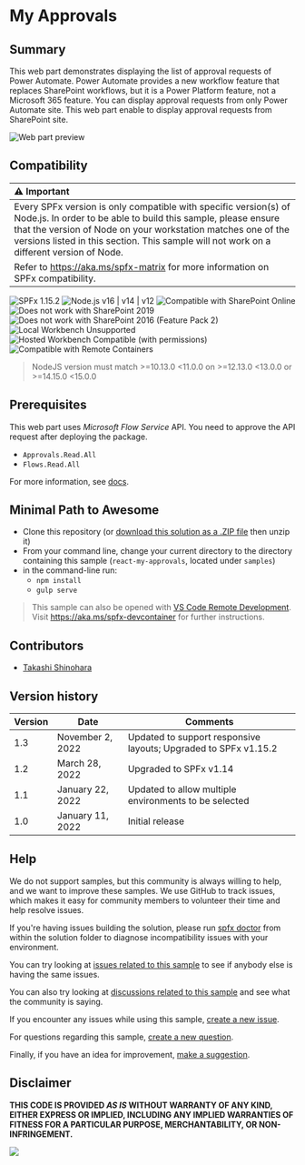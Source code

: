 # My Approvals

## Summary

This web part demonstrates displaying the list of approval requests of Power Automate. Power Automate provides a new workflow feature that replaces SharePoint workflows, but it is a Power Platform feature, not a Microsoft 365 feature. You can display approval requests from only Power Automate site. This web part enable to display approval requests from SharePoint site.

![Web part preview](./assets/react-my-approvals.gif)

## Compatibility

| :warning: Important          |
|:---------------------------|
| Every SPFx version is only compatible with specific version(s) of Node.js. In order to be able to build this sample, please ensure that the version of Node on your workstation matches one of the versions listed in this section. This sample will not work on a different version of Node.|
|Refer to <https://aka.ms/spfx-matrix> for more information on SPFx compatibility.   |

![SPFx 1.15.2](https://img.shields.io/badge/SPFx-1.15.2-green.svg)
![Node.js v16 | v14 | v12](https://img.shields.io/badge/Node.js-v16%20%7C%20v14%20%7C%20v12-green.svg) 
![Compatible with SharePoint Online](https://img.shields.io/badge/SharePoint%20Online-Compatible-green.svg)
![Does not work with SharePoint 2019](https://img.shields.io/badge/SharePoint%20Server%202019-Incompatible-red.svg "SharePoint Server 2019 requires SPFx 1.4.1 or lower")
![Does not work with SharePoint 2016 (Feature Pack 2)](https://img.shields.io/badge/SharePoint%20Server%202016%20(Feature%20Pack%202)-Incompatible-red.svg "SharePoint Server 2016 Feature Pack 2 requires SPFx 1.1")
![Local Workbench Unsupported](https://img.shields.io/badge/Local%20Workbench-Unsupported-red.svg "Local workbench is no longer available as of SPFx 1.13 and above")
![Hosted Workbench Compatible (with permissions)](https://img.shields.io/badge/Hosted%20Workbench-Compatible-yellow.svg "Requires API permissions")
![Compatible with Remote Containers](https://img.shields.io/badge/Remote%20Containers-Compatible-green.svg)

> NodeJS version must match >=10.13.0 <11.0.0 on >=12.13.0 <13.0.0 or >=14.15.0 <15.0.0

## Prerequisites

This web part uses *Microsoft Flow Service* API. You need to approve the API request after deploying the package.

- `Approvals.Read.All`
- `Flows.Read.All`

For more information, see [docs](https://docs.microsoft.com/ja-jp/sharepoint/dev/spfx/use-aadhttpclient).

## Minimal Path to Awesome

- Clone this repository (or [download this solution as a .ZIP file](https://pnp.github.io/download-partial/?url=https://github.com/pnp/sp-dev-fx-webparts/tree/main/samples/react-my-approvals) then unzip it)
- From your command line, change your current directory to the directory containing this sample (`react-my-approvals`, located under `samples`)
- in the command-line run:
  - `npm install`
  - `gulp serve`

> This sample can also be opened with [VS Code Remote Development](https://code.visualstudio.com/docs/remote/remote-overview). Visit https://aka.ms/spfx-devcontainer for further instructions.

## Contributors

* [Takashi Shinohara](https://github.com/karamem0)

## Version history

Version|Date|Comments
-------|----|--------
1.3|November 2, 2022|Updated to support responsive layouts; Upgraded to SPFx v1.15.2
1.2|March 28, 2022|Upgraded to SPFx v1.14
1.1|January 22, 2022|Updated to allow multiple environments to be selected
1.0|January 11, 2022|Initial release

## Help

We do not support samples, but this community is always willing to help, and we want to improve these samples. We use GitHub to track issues, which makes it easy for  community members to volunteer their time and help resolve issues.

If you're having issues building the solution, please run [spfx doctor](https://pnp.github.io/cli-microsoft365/cmd/spfx/spfx-doctor/) from within the solution folder to diagnose incompatibility issues with your environment.

You can try looking at [issues related to this sample](https://github.com/pnp/sp-dev-fx-webparts/issues?q=label%3A%22sample%3A%20react-my-approvals%22) to see if anybody else is having the same issues.

You can also try looking at [discussions related to this sample](https://github.com/pnp/sp-dev-fx-webparts/discussions?discussions_q=react-my-approvals) and see what the community is saying.

If you encounter any issues while using this sample, [create a new issue](https://github.com/pnp/sp-dev-fx-webparts/issues/new?assignees=&labels=Needs%3A+Triage+%3Amag%3A%2Ctype%3Abug-suspected%2Csample%3A%20react-my-approvals&template=bug-report.yml&sample=react-my-approvals&authors=@karamem0&title=react-my-approvals%20-%20).

For questions regarding this sample, [create a new question](https://github.com/pnp/sp-dev-fx-webparts/issues/new?assignees=&labels=Needs%3A+Triage+%3Amag%3A%2Ctype%3Aquestion%2Csample%3A%20react-my-approvals&template=question.yml&sample=react-my-approvals&authors=@karamem0&title=react-my-approvals%20-%20).

Finally, if you have an idea for improvement, [make a suggestion](https://github.com/pnp/sp-dev-fx-webparts/issues/new?assignees=&labels=Needs%3A+Triage+%3Amag%3A%2Ctype%3Aenhancement%2Csample%3A%20react-my-approvals&template=suggestion.yml&sample=react-my-approvals&authors=@karamem0&title=react-my-approvals%20-%20).


## Disclaimer

**THIS CODE IS PROVIDED *AS IS* WITHOUT WARRANTY OF ANY KIND, EITHER EXPRESS OR IMPLIED, INCLUDING ANY IMPLIED WARRANTIES OF FITNESS FOR A PARTICULAR PURPOSE, MERCHANTABILITY, OR NON-INFRINGEMENT.**

<img src="https://m365-visitor-stats.azurewebsites.net/sp-dev-fx-webparts/samples/react-my-approvals" />
